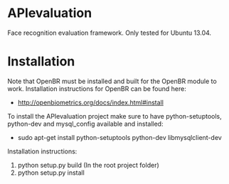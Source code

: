 APIevaluation
=============

Face recognition evaluation framework.
Only tested for Ubuntu 13.04.

Installation
=============
Note that OpenBR must be installed and built for the OpenBR module to work.
Installation instructions for OpenBR can be found here: 

 - http://openbiometrics.org/docs/index.html#install

To install the APIevaluation project make sure to have python-setuptools, python-dev and mysql_config available and installed:

 - sudo apt-get install python-setuptools python-dev libmysqlclient-dev

Installation instructions:

 1. python setup.py build (In the root project folder)
 2. python setup.py install
